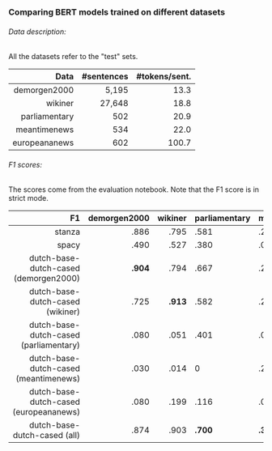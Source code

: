 ### Comparing BERT models trained on different datasets

###### Data description:
All the datasets refer to the "test" sets.

|       Data 	| #sentences 	| #tokens/sent. | 
|--------------:|--------------:|--------------:|
| demorgen2000 	|        5,195 	|        13.3 	|
| wikiner 	    |        27,648 |        18.8 	|
| parliamentary |        502 	|        20.9 	|
| meantimenews  |        534 	|        22.0 	|
| europeananews |        602 	|        100.7 	|

###### F1 scores:
The scores come from the evaluation notebook. 
Note that the F1 score is in strict mode.

|                                     F1 | demorgen2000 | wikiner | parliamentary | meantimenews | europeananews |
|---------------------------------------:|-------------:|--------:|---------------|--------------|---------------|
|                                 stanza |         .886 |    .795 |          .581 |         .213 |          .056 |
|                                  spacy |         .490 |    .527 |          .380 |         .071 |          .039 |
|  dutch-base-dutch-cased (demorgen2000) |     __.904__ |    .794 |          .667 |         .243 |          .363 |
|       dutch-base-dutch-cased (wikiner) |         .725 |__.913__ |          .582 |         .254 |          .336 |
| dutch-base-dutch-cased (parliamentary) |         .080 |    .051 |          .401 |         .020 |          .053 |
| dutch-base-dutch-cased (meantimenews)  |         .030 |    .014 |             0 |         .280 |             0 |
| dutch-base-dutch-cased (europeananews) |         .080 |    .199 |          .116 |         .011 |          .456 |
|           dutch-base-dutch-cased (all) |         .874 |    .903 |      __.700__ |     __.300__ |      __.535__ |

